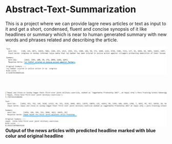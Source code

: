 # Abstract-Text-Summarization
This is a project where we can provide lagre news articles or text as input to it and get a short, condensed, fluent and concise synopsis of it like headlines or summary which is near to human generated summary with new words and phrases related and describing the article.
<br/>

![ouput1](output_summarization1.jpg)
<br/>
<br/>
<br/>
<br/>
![ouput2](output_summarization2.jpg)
<br/>
**Output of the news articles with predicted headline marked with blue colur and original headline**

